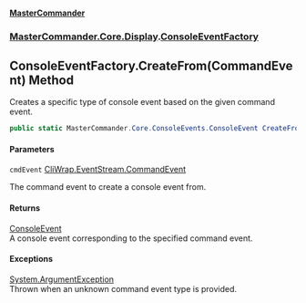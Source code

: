 #### [MasterCommander](MasterCommander.md 'MasterCommander')
### [MasterCommander.Core.Display](MasterCommander.Core.Display.md 'MasterCommander.Core.Display').[ConsoleEventFactory](ConsoleEventFactory.md 'MasterCommander.Core.Display.ConsoleEventFactory')

## ConsoleEventFactory.CreateFrom(CommandEvent) Method

Creates a specific type of console event based on the given command event.

```csharp
public static MasterCommander.Core.ConsoleEvents.ConsoleEvent CreateFrom(CliWrap.EventStream.CommandEvent cmdEvent);
```
#### Parameters

<a name='MasterCommander.Core.Display.ConsoleEventFactory.CreateFrom(CliWrap.EventStream.CommandEvent).cmdEvent'></a>

`cmdEvent` [CliWrap.EventStream.CommandEvent](https://docs.microsoft.com/en-us/dotnet/api/CliWrap.EventStream.CommandEvent 'CliWrap.EventStream.CommandEvent')

The command event to create a console event from.

#### Returns
[ConsoleEvent](ConsoleEvent.md 'MasterCommander.Core.ConsoleEvents.ConsoleEvent')  
A console event corresponding to the specified command event.

#### Exceptions

[System.ArgumentException](https://docs.microsoft.com/en-us/dotnet/api/System.ArgumentException 'System.ArgumentException')  
Thrown when an unknown command event type is provided.